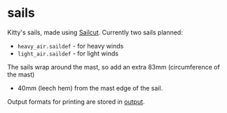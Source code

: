 sails
=====

Kitty's sails, made using [Sailcut](http://www.sailcut.com/). Currently two sails planned:

  * `heavy_air.saildef` - for heavy winds
  * `light_air.saildef` - for light winds

The sails wrap around the mast, so add an extra 83mm (circumference of the mast)
+ 40mm (leech hem) from the mast edge of the sail.

Output formats for printing are stored in [output](output).
